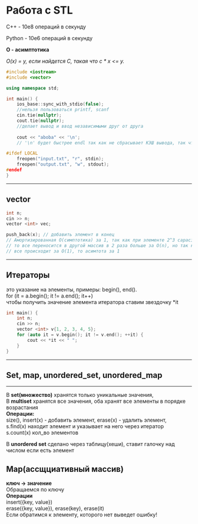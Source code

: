 # Работа с STL

C++ - 10e8 операций в секунду

Python - 10e6 операций в секунду


**O - асимптотика**

*O(x) = y, если найдется C, такая что c * x <= y.*

```cpp
#include <iostream>
#include <vector>

using namespace std;

int main() {
    ios_base::sync_with_stdio(false);
    //нельзя пользоваться printf, scanf
    cin.tie(nullptr);
    cout.tie(nullptr);
    //делает вывод и ввод независимыми друг от друга
    
    cout << "aboba" << '\n';
    // '\n' будет быстрее endl так как не сбрасывает КЭШ вывода, так что пользуемся '\n'

#ifdef LOCAL
    freopen("input.txt", "r", stdin);
    freopen("output.txt", "w", stdout);
#endef
}
```
---
## vector
```cpp
int n;
cin >> n;
vector <int> vec;

push_back(x); // добавить элемент в конец
// Амортизированная O(симптотика) за 1, так как при элементе 2^3 capacity = v.size()
// то все переносится в другой массив в 2 раза больше за O(n), но так как в остальные случаи
// все происходит за O(1), то асимтота за 1
```
---
## Итераторы

это указание на элементы, примеры: begin(), end().  
for (it = a.begin(); it != a.end(); it++)  
чтобы получить значение элемента итератора ставим звездoчку *it

```cpp
int main() {
    int n;
    cin >> n;
    vector <int> v{1, 2, 3, 4, 5};
    for (auto it = v.begin(); it != v.end(); ++it) {
        cout << *it << " ";
    }
}
```
---
## Set, map, unordered_set, unordered_map
---

В **set(множество)** хранятся только уникальные значения,  
В **multiset** хранятся все значения, оба хранят все элементы в порядке возрастания    
**Операции:**   
size(), insert(x) - добавить элемент, erase(x) - удалить элемент,   
s.find(x) находит элемент и указывает на него через итератор   
s.count(x) кол_во элементов   

В **unordered set** сделано через таблицу(хеши), ставит галочку над числом если есть элемент

Map(ассщциативный массив)
---
**ключ -> значение**     
Обращаемся по ключу    
**Операции**    
insert({key, value})       
erase({key, value}), erase(key), erase(it)    
Если обратимся к элементу, которого нет выведет ошибку!     








